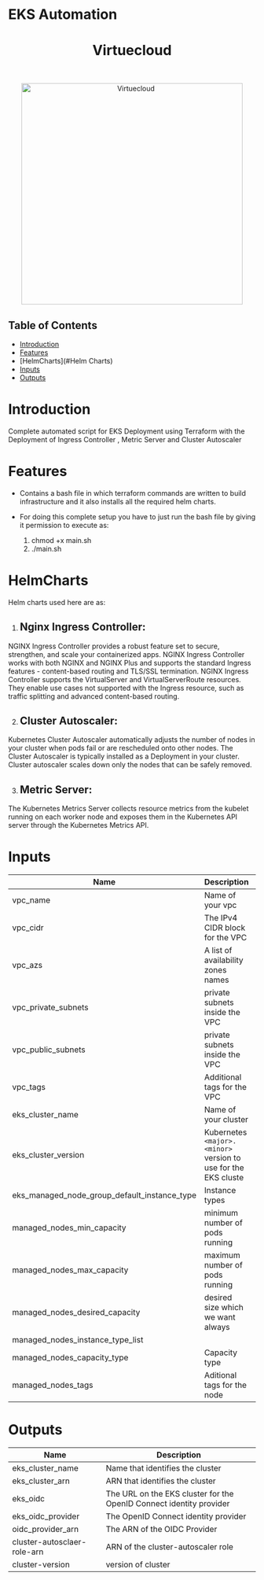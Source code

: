 # EKS Automation 

<h1 align="center"> Virtuecloud </h1> <br>
<p align="center">
  <a href="https://virtuecloud.io/">
    <img alt="Virtuecloud" title="Virtuecloud" src="https://virtuecloud.io/assets/images/VitueCloud_Logo.png" width="450">
  </a>
</p>

## Table of Contents

- [Introduction](#introduction)
- [Features](#features)
- [HelmCharts](#Helm Charts)
- [Inputs](#Inputs)
- [Outputs](#Outputs)

# Introduction

Complete automated script for EKS Deployment using Terraform with the Deployment of Ingress Controller , Metric Server and Cluster Autoscaler

# Features
* Contains a bash file in which terraform commands are written to build infrastructure and it also installs all the required helm charts.
* For doing this complete setup you have to just run the bash file by giving it permission to execute as:

  1. chmod +x main.sh
  2. ./main.sh

# HelmCharts 
 Helm charts used here are as:

1. ## Nginx Ingress Controller:
NGINX Ingress Controller provides a robust feature set to secure, strengthen, and scale your containerized apps.
NGINX Ingress Controller works with both NGINX and NGINX Plus and supports the standard Ingress features - content-based routing and TLS/SSL termination. NGINX Ingress Controller supports the VirtualServer and VirtualServerRoute resources. They enable use cases not supported with the Ingress resource, such as traffic splitting and advanced content-based routing.

2. ## Cluster Autoscaler:
Kubernetes Cluster Autoscaler automatically adjusts the number of nodes in your cluster when pods fail or are rescheduled onto other nodes. The Cluster Autoscaler is typically installed as a Deployment in your cluster.
Cluster autoscaler scales down only the nodes that can be safely removed.

3. ## Metric Server:
The Kubernetes Metrics Server collects resource metrics from the kubelet running on each worker node and exposes them in the Kubernetes API server through the Kubernetes Metrics API.



# Inputs

|Name              |Description                                          |Type   |Default|
|------------------|-----------------------                              |-------|-------|
|vpc_name    |Name of your vpc                               |string |""     |
|vpc_cidr  |The IPv4 CIDR block for the VPC                    |string |0.0.0.0/0|
|vpc_azs          |A list of availability zones names                          |string |[]     |
|vpc_private_subnets    |private subnets inside the VPC              | |[]       |
|vpc_public_subnets          |private subnets inside the VPC |   |[]  |
|vpc_tags |Additional tags for the VPC	        |number |1      |
|eks_cluster_name    |Name of your cluster                               |string |""     |
|eks_cluster_version  | Kubernetes `<major>.<minor>` version to use for the EKS cluste       |string |null    |
|eks_managed_node_group_default_instance_type          |Instance types                          |string |""     |
|managed_nodes_min_capacity    |minimum  number of  pods running        |number |       |
|managed_nodes_max_capacity          |maximum number of  pods running |number   |  |
|managed_nodes_desired_capacity | desired size which we want always|number |1      |
|managed_nodes_instance_type_list    |         |[] |    |
|managed_nodes_capacity_type  | Capacity type                                  |string |""     |
|managed_nodes_tags          |Aditional tags for the node |string |""     |


# Outputs

|Name              |Description                        |                                    
|------------------|-----------------------            |                
|eks_cluster_name    |Name that identifies the cluster |                   
|eks_cluster_arn       |ARN that identifies the cluster    |   
|eks_oidc|The URL on the EKS cluster for the OpenID Connect identity provider|
|eks_oidc_provider|The OpenID Connect identity provider|
|oidc_provider_arn|The ARN of the OIDC Provider|
|cluster-autosclaer-role-arn  |ARN of the cluster-autoscaler role|
|cluster-version|version of cluster|

